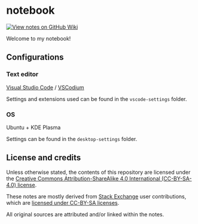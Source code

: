 # notebook

[![View notes on GitHub Wiki](https://img.shields.io/badge/-View%20on%20GitHub%20Wiki-seagreen?style=for-the-badge&logo=github&labelColor=black&logoColor=white)](https://github.com/nmstreethran/notebook/wiki)

Welcome to my notebook!

## Configurations

### Text editor

[Visual Studio Code](https://code.visualstudio.com/) / [VSCodium](https://vscodium.com/)

Settings and extensions used can be found in the `vscode-settings` folder.

### OS

Ubuntu + KDE Plasma

Settings can be found in the `desktop-settings` folder.

## License and credits

Unless otherwise stated, the contents of this repository are licensed under the [Creative Commons Attribution-ShareAlike 4.0 International (CC-BY-SA-4.0) license](https://creativecommons.org/licenses/by-sa/4.0/).

These notes are mostly derived from [Stack Exchange](https://stackexchange.com/) user contributions, which are [licensed under CC-BY-SA licenses](https://stackoverflow.com/help/licensing).

All original sources are attributed and/or linked within the notes.
